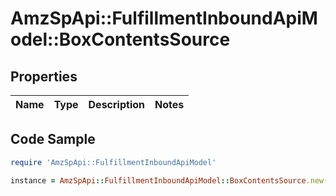 # AmzSpApi::FulfillmentInboundApiModel::BoxContentsSource

## Properties

Name | Type | Description | Notes
------------ | ------------- | ------------- | -------------

## Code Sample

```ruby
require 'AmzSpApi::FulfillmentInboundApiModel'

instance = AmzSpApi::FulfillmentInboundApiModel::BoxContentsSource.new()
```


